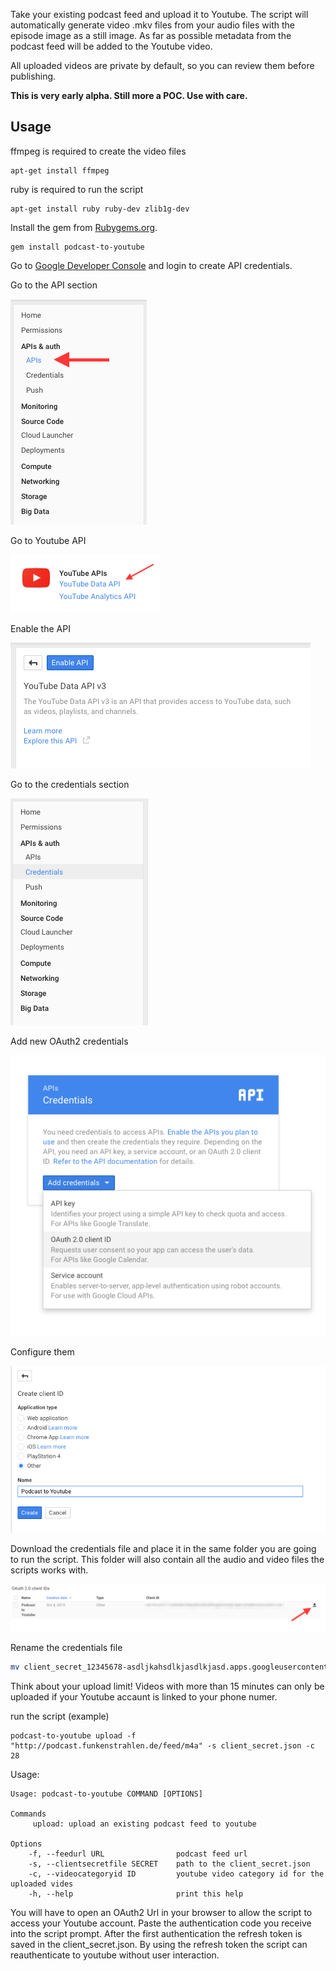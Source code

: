 Take your existing podcast feed and upload it to Youtube. The script will automatically generate video .mkv files from your audio files with the episode image as a still image. As far as possible metadata from the podcast feed will be added to the Youtube video.

All uploaded videos are private by default, so you can review them before publishing.

**This is very early alpha. Still more a POC. Use with care.**

## Usage

ffmpeg is required to create the video files
```
apt-get install ffmpeg
```

ruby is required to run the script
```
apt-get install ruby ruby-dev zlib1g-dev
```

Install the gem from [Rubygems.org](https://rubygems.org/gems/podcast-to-youtube).
```
gem install podcast-to-youtube
```

Go to [Google Developer Console](https://console.developers.google.com/) and login to create API credentials.

Go to the API section

![](images/goto_api.png)

Go to Youtube API

![](images/goto_youtube_api.png)

Enable the API

![](images/enable_api.png)

Go to the credentials section

![](images/goto_credentials.png)

Add new OAuth2 credentials

![](images/add_oauth2.png)

Configure them

![](images/config_oauth2.png)

Download the credentials file and place it in the same folder you are going to run the script. This folder will also contain all the audio and video files the scripts works with.

![](images/download_json.png)

Rename the credentials file
```bash
mv client_secret_12345678-asdljkahsdlkjasdlkjasd.apps.googleusercontent.com.json client_secret.json
```

Think about your upload limit! Videos with more than 15 minutes can only be uploaded if your Youtube accaunt is linked to your phone numer.

run the script (example)
```
podcast-to-youtube upload -f "http://podcast.funkenstrahlen.de/feed/m4a" -s client_secret.json -c 28
```

Usage:
```
Usage: podcast-to-youtube COMMAND [OPTIONS]

Commands
     upload: upload an existing podcast feed to youtube

Options
    -f, --feedurl URL                podcast feed url
    -s, --clientsecretfile SECRET    path to the client_secret.json
    -c, --videocategoryid ID         youtube video category id for the uploaded vides
    -h, --help                       print this help
```

You will have to open an OAuth2 Url in your browser to allow the script to access your Youtube account. Paste the authentication code you receive into the script prompt. After the first authentication the refresh token is saved in the client_secret.json. By using the refresh token the script can reauthenticate to youtube without user interaction.